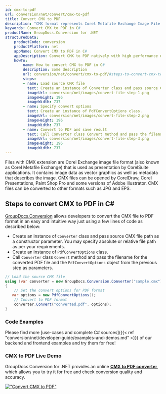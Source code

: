 ```yaml
---
id: cmx-to-pdf
url: conversion/net/convert/cmx-to-pdf
title: Convert CMX to PDF
description: "CMX format represents Corel Metafile Exchange Image File with .cmx extension. Learn how to convert CMX to PDF file programmatically in C# language using GroupDocs.Conversion for .NET library."
keywords: Convert CMX to PDF in C#
productName: GroupDocs.Conversion for .NET
structuredData:
    productCode: conversion
    productPlatform: net
    appName: Convert CMX to PDF in C#
    appDescription: Convert CMX to PDF natively with high performance using C# language and server side GroupDocs.Conversion for .NET APIs, without the use of any software like Microsoft or Open Office.
    howTo:
        name: How to convert CMX to PDF in C# 
        description: Some description
        url: conversion/net/convert/cmx-to-pdf/#steps-to-convert-cmx-to-pdf-in-c
        steps:
        - name: Load source CMX file 
          text: Create an instance of Converter class and pass source CMX file path as a constructor parameter. You may specify absolute or relative file path as per your requirements. 
          imageUrl: conversion/net/images/convert-file-step-1.png
          imageHeight: 196
          imageWidth: 737
        - name: Specify convert options 
          text: Create an instance of PdfConvertOptions class.
          imageUrl: conversion/net/images/convert-file-step-2.png
          imageHeight: 196
          imageWidth: 737
        - name: Convert to PDF and save result 
          text: Call Converter class Convert method and pass the filename for the converted HTML file and the PdfConvertOptions object from the previous step as parameters.
          imageUrl: conversion/net/images/convert-file-step-3.png
          imageHeight: 196
          imageWidth: 737
---
```


Files with CMX extension are Corel Exchange image file format (also known as Corel Metafile Exchange) that is used as presentation by CorelSuite applications. It contains image data as vector graphics as well as metadata that describes the image. CMX files can be opened by CorelDraw, Corel Presentations, Paint Shop Pro and some versions of Adobe Illustrator. CMX files can be converted to other formats such as JPG and EPS.

## Steps to convert CMX to PDF in C#

[GroupDocs.Conversion](https://products.groupdocs.com/conversion/net) allows developers to convert the CMX file to PDF format in an easy and intuitive way just using a few lines of code as described below:

* Create an instance of `Converter` class and pass source CMX file path as a constructor parameter. You may specify absolute or relative file path as per your requirements. 
* Create an instance of `PdfConvertOptions` class.
* Call `Converter` class `Convert` method and pass the filename for the converted PDF file and the `PdfConvertOptions` object from the previous step as parameters.

```csharp
// Load the source CMX file
using (var converter = new GroupDocs.Conversion.Converter("sample.cmx"))
{
    // Set the convert options for PDF format
   var options = new PdfConvertOptions();
    // Convert to PDF format
    converter.Convert("converted.pdf", options);
}
```

### Code Examples

Please find more [use-cases and complete C# sources]({{< ref "conversion/net/developer-guide/examples-and-demos.md" >}}) of our backend and frontend examples and try them for free!

### CMX to PDF Live Demo

GroupDocs.Conversion for .NET provides an online [**CMX to PDF converter**](https://products.groupdocs.app/conversion/cmx-to-pdf), which allows you to try it for free and check conversion quality and accuracy.

[!["Convert CMX to PDF"](conversion/net/images/convert-to-pdf/convert-cmx-to-pdf.png)](https://products.groupdocs.app/conversion/cmx-to-pdf)